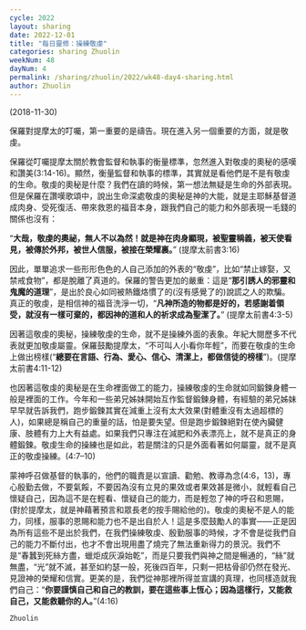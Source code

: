 ```yaml
---
cycle: 2022
layout: sharing
date: 2022-12-01
title: "每日靈修：操練敬虔"
categories: sharing Zhuolin
weekNum: 48
dayNum: 4
permalink: /sharing/zhuolin/2022/wk48-day4-sharing.html
author: Zhuolin
---
```

(2018-11-30)

保羅對提摩太的叮囑，第一重要的是禱告。現在進入另一個重要的方面，就是敬虔。  

保羅從叮囑提摩太關於教會監督和執事的衡量標準，忽然進入對敬虔的奧秘的感嘆和讚美(3:14-16)。顯然，衡量監督和執事的標準，其實就是看他們是不是有敬虔的生命。敬虔的奧秘是什麼？我們在讀的時候，第一想法無疑是生命的外部表現。但是保羅在讚嘆歌頌中，說出生命深處敬虔的奧秘是神的大能，就是主耶穌基督道成肉身、受死復活、帶來救恩的福音本身，跟我們自己的能力和外部表現一毛錢的關係也沒有：  

“**大哉，敬虔的奧祕，無人不以為然！就是神在肉身顯現，被聖靈稱義，被天使看見，被傳於外邦，被世人信服，被接在榮耀裏。**” (提摩太前書3:16)  

因此，單單追求一些形形色色的人自己添加的外表的“敬虔”，比如“禁止嫁娶，又禁戒食物”，都是脫離了真道的。保羅的警告更加的嚴重：這是“**那引誘人的邪靈和鬼魔的道理**”，是出於良心如同被熱鐵烙慣了的(沒有感覺了的)說謊之人的欺騙。真正的敬虔，是相信神的福音洗淨一切，“**凡神所造的物都是好的，若感謝着領受，就沒有一樣可棄的，都因神的道和人的祈求成為聖潔了。**” (提摩太前書4:3-5)  

因著這敬虔的奧秘，操練敬虔的生命，就不是操練外面的表象。年紀大閱歷多不代表就更加敬虔屬靈。保羅鼓勵提摩太，“不可叫人小看你年輕”，而要在敬虔的生命上做出榜樣(“**總要在言語、行為、愛心、信心、清潔上，都做信徒的榜樣**”)。(提摩太前書4:11-12)  

也因著這敬虔的奧秘是在生命裡面做工的能力，操練敬虔的生命就如同鍛鍊身體一般是裡面的工作。今年和一些弟兄姊妹開始互作監督鍛鍊身體，有經驗的弟兄姊妹早早就告訴我們，跑步鍛鍊其實在減重上沒有太大效果(對體重沒有太過超標的人)，如果總是稱自己的重量的話，怕是要失望。但是跑步鍛鍊絕對在使內臟健康、肢體有力上大有益處。如果我們只專注在減肥和外表漂亮上，就不是真正的身體鍛鍊。敬虔生命的操練也是如此，若是關注的只是外面看著如何屬靈，就不是真正的敬虔操練。(4:7–10)  

蒙神呼召做基督的執事的，他們的職責是以宣讀、勸勉、教導為念(4:6，13)，專心殷勤去做，不要氣餒，不要因為沒有立見的果效或者果效甚是微小，就輕看自己懷疑自己，因為這不是在輕看、懷疑自己的能力，而是輕忽了神的呼召和恩賜，(對於提摩太，就是神藉著預言和眾長老的按手賜給他的)。敬虔的奧秘不是人的能力，同樣，服事的恩賜和能力也不是出自於人！這是多麼鼓勵人的事實——正是因為所有這些不是出於我們，在我們操練敬虔、殷勤服事的時候，才不會是從我們自己的能力不斷付出，也才不會出現用盡了燒完了無法重新得力的景況。我們不是“春蠶到死絲方盡，蠟炬成灰淚始乾”，而是只要我們與神之間是暢通的，“絲”就無盡，“光”就不滅，甚至如約瑟一般，死後四百年，只剩一把枯骨卻仍然在發光、見證神的榮耀和信實。更美的是，我們從神那裡所得並宣講的真理，也同樣造就我們自己：“**你要謹慎自己和自己的教訓，要在這些事上恆心；因為這樣行，又能救自己，又能救聽你的人。**”(4:16)  

`Zhuolin`  

